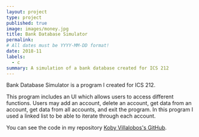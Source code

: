 ```yaml
---
layout: project
type: project
published: true
image: images/money.jpg
title: Bank Database Simulator
permalink: 
# All dates must be YYYY-MM-DD format!
date: 2018-11
labels:
  - c
summary: A simulation of a bank database created for ICS 212
---
```


Bank Database Simulator is a program I created for ICS 212.

This program includes an UI which allows users to access different functions. Users may add an account, delete an account, get data from an account, get data from all accounts, and exit the program. In this program I used a linked list to be able to iterate through each account.

You can see the code in my repository [Koby Villalobos's GitHub](https://github.com/koby-villalobos/account-simulator).
